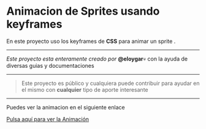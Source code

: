 # Animacion de Sprites usando keyframes

En este proyecto uso los keyframes de **CSS** para animar un sprite .

---

*Este proyecto esta enteramente creado por* **@eloygar**:skull: con la ayuda de diversas guias y documentaciones

---

> Este proyecto es público y cualquiera puede contribuir para ayudar en el mismo con **cualquier** tipo de aporte interesante
---

Puedes ver la animacion en el siguiente enlace 

[Pulsa aquí para ver la Animación](https://eloygar.github.io/Animacion-Keyframes/)
